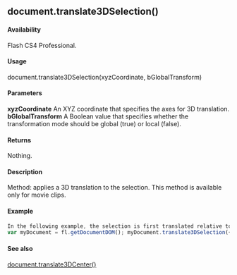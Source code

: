 ## document.translate3DSelection()

#### Availability

Flash CS4 Professional.

#### Usage

document.translate3DSelection(xyzCoordinate, bGlobalTransform)

#### Parameters

**xyzCoordinate** An XYZ coordinate that specifies the axes for 3D translation.
**bGlobalTransform** A Boolean value that specifies whether the transformation mode should be global (true) or local (false).

#### Returns

Nothing.

#### Description

Method: applies a 3D translation to the selection. This method is available only for movie clips.

#### Example

```javascript
In the following example, the selection is first translated relative to the stage (globally) and then relative to itself (locally).
var myDocument = fl.getDocumentDOM(); myDocument.translate3DSelection({x:52.0, y:0, z:0}, true); myDocument.translate3DSelection({x:52.0, y:0, z:-55.2}, false);

```
#### See also

[document.translate3DCenter()](#!AdobeDocs/developers-animatesdk-docs/master/Document_object/docu6042.md)

